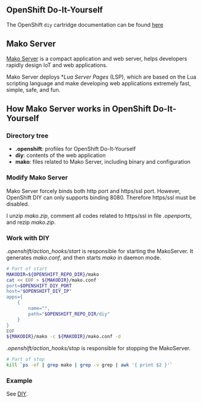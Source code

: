 ## OpenShift Do-It-Yourself

The OpenShift `diy` cartridge documentation can be found [here](https://github.com/openshift/origin-server/blob/master/documentation/oo_cartridge_guide.adoc)

## Mako Server

[Mako Server](https://makoserver.net/) is a compact application and web server, helps developers rapidly design IoT and web applications.

Mako Server deploys **Lua Server Pages* (LSP), which are based on the Lua scripting language and make developing web applications extremely fast, simple, safe, and fun.

## How Mako Server works in OpenShift Do-It-Yourself

### Directory tree

+ **.openshift**: profiles for OpenShift Do-It-Yourself
+ **diy**: contents of the web application
+ **mako**: files related to Mako Server, including binary and configuration

### Modify Mako Server

Mako Server forcely binds both http port and https/ssl port. However, OpenShift DIY can only supports binding 8080. Therefore https/ssl must be disabled. 

I unzip *mako.zip*, comment all codes related to https/ssl in file *.openports*, and rezip *mako.zip*.

### Work with DIY

*.openshift/action_hooks/start* is responsible for starting the MakoServer. It generates *mako.conf*, and then starts *mako* in daemon mode.

```sh
# Part of start
MAKODIR=${OPENSHIFT_REPO_DIR}/mako
cat << EOF > ${MAKODIR}/mako.conf
port=$OPENSHIFT_DIY_PORT
host="$OPENSHIFT_DIY_IP"
apps={
    {
        name="", 
        path="$OPENSHIFT_REPO_DIR/diy"
    }
}
EOF
${MAKODIR}/mako -c ${MAKODIR}/mako.conf -d
```

*.openshift/action_hooks/stop* is responsible for stopping the MakoServer.

```sh
# Part of stop
kill `ps -ef | grep mako | grep -v grep | awk '{ print $2 }'`
```

### Example

See [DIY](https://diy.yvanhom.com).

